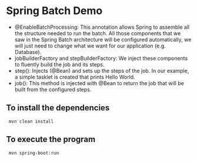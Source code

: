 # Spring Batch Demo

* @EnableBatchProcessing: This annotation allows Spring to assemble all the structure needed to run the batch. All those components that we saw in the Spring Batch architecture will be configured automatically, we will just need to change what we want for our application (e.g. Database).
* jobBuilderFactory and stepBuilderFactory: We inject these components to fluently build the job and its steps.
* step(): Injects (@Bean) and sets up the steps of the job. In our example, a simple tasklet is created that prints Hello World.
* job(): This method is injected with @Bean to return the job that will be built from the configured steps.

## To install the dependencies
``` mvn clean install```

## To execute the program
``` mvn spring-boot:run```